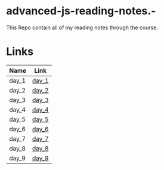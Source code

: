 # advanced-js-reading-notes.-

This Repo contain all of my reading notes through the course.

# Links

|  Name  |   Link |
|--- |--- |
|   day_1 |   [day_1](https://mujahedyousef.github.io/advanced-js-reading-notes.-/day_1/day_1.html)|
|  day_2  |   [day_2](https://mujahedyousef.github.io/advanced-js-reading-notes.-/day_2/day_2.html)|
|  day_3  |   [day_3](https://mujahedyousef.github.io/advanced-js-reading-notes.-/day_3/day_3.html)|
|   day_4 |   [day_4](https://mujahedyousef.github.io/advanced-js-reading-notes.-/day_4/day_4.html)|
|   day_5 |   [day_5](https://mujahedyousef.github.io/advanced-js-reading-notes.-/day_5/class6.html)|
|   day_6 |   [day_6](https://mujahedyousef.github.io/advanced-js-reading-notes.-/day_6/day_6.html)|
|   day_7 |   [day_7](https://mujahedyousef.github.io/advanced-js-reading-notes.-/day_7/class_7.html)|
|   day_8 |   [day_8](https://mujahedyousef.github.io/advanced-js-reading-notes.-/day_8/class_8.html)|
|   day_9 |   [day_9](https://mujahedyousef.github.io/advanced-js-reading-notes.-/day_9/class_9.html)|
